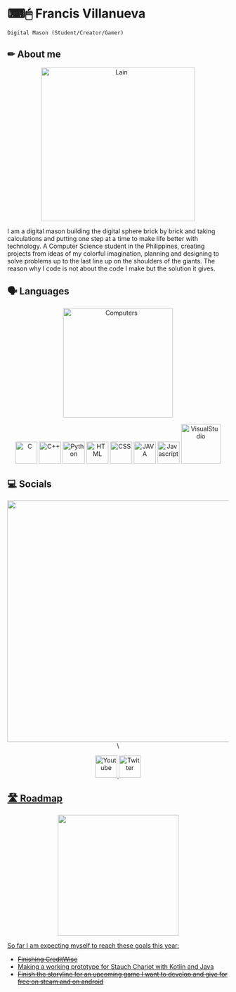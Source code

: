 # ⌨🖱 Francis Villanueva

`Digital Mason (Student/Creator/Gamer)`

## ✏ About me
<p align = "center">
  <a href = "https://fauux.neocities.org/" title = "ḽ̴̾e̴̙͋͋t̶̛͓̩͝'̶̞͖̉s̸͎͍̍̀ ̶̰̅̆a̵̜͋̉l̵̼͕̀͠l̴̙̮͒ ̴̲̾l̷̫̠͝ỏ̴̰̐v̴̥̪̐ȅ̵͙̟ ̸͓̉̌L̴̨̒å̸̜̞i̴̧̳͐n̴̫̔͗">
    <img src="https://github.com/Gooseytwoshoes/Gooseytwoshoes/blob/main/images/lain.gif" alt="Lain" height = "350"/>
  </a>
</p>
  
I am a digital mason building the digital sphere brick by brick and taking calculations and putting one step at a time to make life better with technology. A Computer Science student in the Philippines, creating projects from ideas of my colorful imagination, planning and designing to solve problems up to the last line up on the shoulders of the giants. The reason why I code is not about the code I make but the solution it gives.


## 🗣 Languages

<p align = "center">
<img src="https://github.com/Gooseytwoshoes/Gooseytwoshoes/blob/main/images/tumblr_nlaal1qkFi1rkztdqo1_500.gif" alt="Computers" width = "250"/>
</p>
 
 <p align = "center">
<img src="https://github.com/Gooseytwoshoes/Gooseytwoshoes/blob/main/images/1200px-C_Programming_Language.svg.png?raw=true" alt="C" width="50"/>                            <img src="https://github.com/Gooseytwoshoes/Gooseytwoshoes/blob/main/images/ISO_C++_Logo.svg.png?raw=true" alt="C++" width="50"/>                                      <img src="https://github.com/Gooseytwoshoes/Gooseytwoshoes/blob/main/images/Python-logo-notext.svg.png?raw=true" alt="Python" width="50"/>                                <img src="https://github.com/Gooseytwoshoes/Gooseytwoshoes/blob/main/images/HTML5_logo.svg.png?raw=true" alt="HTML" width="50"/>                                        <img src="https://github.com/Gooseytwoshoes/Gooseytwoshoes/blob/main/images/CSS3_logo.svg.png?raw=true" alt="CSS" width="50"/>                                     <img src="https://github.com/Gooseytwoshoes/Gooseytwoshoes/blob/main/images/58480979cef1014c0b5e4901.png" alt="JAVA" width="50"/>
<img src="https://github.com/Gooseytwoshoes/Gooseytwoshoes/blob/main/images/JavaScript-logo.png" alt="Javascript" width="50"/> <img src="https://github.com/Gooseytwoshoes/Gooseytwoshoes/blob/main/images/Visual-Studio-logo-500x281.png" alt="VisualStudio" width="90"/> 
</p>


## 💻 Socials 

<p align = "center">
  <img src = "https://github.com/Gooseytwoshoes/Gooseytwoshoes/blob/main/images/download.gif" width = "550"/>\
</p>

<!--
    this part is for the social's part
  images on this part acts as hyperlinks
-->
<p align = "center">
  <a href = "https://www.youtube.com/channel/UCUZ9c_25SNsxrPsxogtNspA" title = "Youtube">
    <img src = "https://github.com/Gooseytwoshoes/Gooseytwoshoes/blob/main/images/1590430652red-youtube-logo-png-xl.png" alt = "Youtube" style = "width: 50px;"/>
  </a>
  <a href = "https://twitter.com/goosey_two" title = "Twitter">
    <img src = "https://github.com/Gooseytwoshoes/Gooseytwoshoes/blob/main/images/twitter-png-logo-logo-twitter-in-png-2500.png" alt = "Twitter" style = "width: 50px;"/>
</p>

  
## 🛣️ Roadmap
  
  <p align = "center">
  <img src = "https://github.com/Gooseytwoshoes/Gooseytwoshoes/blob/main/images/f1f7d7053d6423b5a29b8c8b7b338e3d.gif" width = "275"/>
  </p>
  
  So far I am expecting myself to reach these goals this year:
  
  - ~~Finishing CreditWise~~
  - Making a working prototype for Stauch Chariot with Kotlin and Java
  - ~~Finish the storyline for an upcoming game I want to develop and give for free on steam and on android~~

